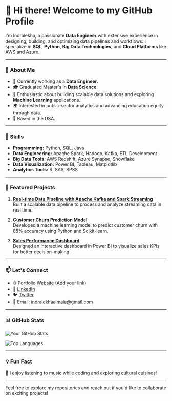 # 👋 Hi there! Welcome to my GitHub Profile

I'm Indralekha, a passionate **Data Engineer** with extensive experience in designing, building, and optimizing data pipelines and workflows. I specialize in **SQL**, **Python**, **Big Data Technologies**, and **Cloud Platforms** like AWS and Azure.

---

### 🚀 About Me
- 🔭 Currently working as a **Data Engineer**.
- 🎓 Graduated Master's in **Data Science**.
- 🌟 Enthusiastic about building scalable data solutions and exploring **Machine Learning** applications.
- 🌍 Interested in public-sector analytics and advancing education equity through data.
- 📍 Based in the USA.

---

### 💼 Skills
- **Programming:** Python, SQL, Java
- **Data Engineering:** Apache Spark, Hadoop, Kafka, ETL Development
- **Big Data Tools:** AWS Redshift, Azure Synapse, Snowflake
- **Data Visualization:** Power BI, Tableau, Matplotlib
- **Analytics Tools:** R, SAS, SPSS

---

### 📂 Featured Projects
1. **[Real-time Data Pipeline with Apache Kafka and Spark Streaming](#)**  
   Built a scalable data pipeline to process and analyze streaming data in real time.

2. **[Customer Churn Prediction Model](#)**  
   Developed a machine learning model to predict customer churn with 85% accuracy using Python and Scikit-learn.

3. **[Sales Performance Dashboard](#)**  
   Designed an interactive dashboard in Power BI to visualize sales KPIs for better decision-making.

---

### 📫 Let's Connect
- 🌐 [Portfolio Website](#) (Add your link)
- 💼 [LinkedIn](https://www.linkedin.com/in/indra-a-902184173/)
- 🐦 [Twitter](https://twitter.com/your-twitter)
- 📧 Email: indralekhaalmala@gmail.com

---

### 📊 GitHub Stats
![Your GitHub Stats](https://github-readme-stats.vercel.app/api?username=yourusername&show_icons=true&theme=radical)

![Top Languages](https://github-readme-stats.vercel.app/api/top-langs/?username=yourusername&layout=compact&theme=radical)

---

### 💡 Fun Fact
🎵 I enjoy listening to music while coding and exploring cultural cuisines!

---

Feel free to explore my repositories and reach out if you'd like to collaborate on exciting projects!
